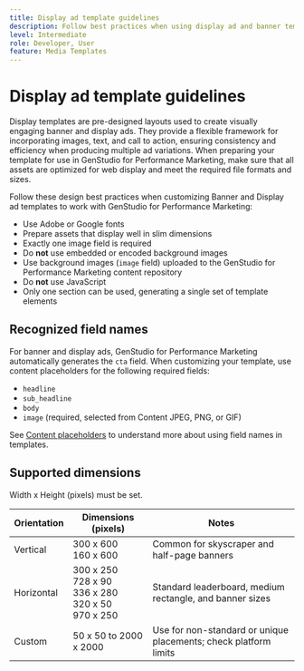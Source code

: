 ```yaml
---
title: Display ad template guidelines
description: Follow best practices when using display ad and banner templates with Adobe GenStudio for Performance Marketing.
level: Intermediate
role: Developer, User
feature: Media Templates
---
```

# Display ad template guidelines

Display templates are pre-designed layouts used to create visually engaging banner and display ads. They provide a flexible framework for incorporating images, text, and call to action, ensuring consistency and efficiency when producing multiple ad variations. When preparing your template for use in GenStudio for Performance Marketing, make sure that all assets are optimized for web display and meet the required file formats and sizes.

Follow these design best practices when customizing Banner and Display ad templates to work with GenStudio for Performance Marketing:

- Use Adobe or Google fonts
- Prepare assets that display well in slim dimensions
- Exactly one image field is required
- Do **not** use embedded or encoded background images
- Use background images (`image` field) uploaded to the GenStudio for Performance Marketing content repository
- Do **not** use JavaScript
- Only one section can be used, generating a single set of template elements

## Recognized field names

For banner and display ads, GenStudio for Performance Marketing automatically generates the `cta` field. When customizing your template, use content placeholders for the following required fields:

- `headline`
- `sub_headline`
- `body`
- `image` (required, selected from Content JPEG, PNG, or GIF)

See [Content placeholders](/help/user-guide/content/customize-template.md#content-placeholders) to understand more about using field names in templates.

## Supported dimensions

Width x Height (pixels) must be set.

| Orientation  | Dimensions (pixels)                                         | Notes                                                            |
|--------------|-------------------------------------------------------------|------------------------------------------------------------------|
| Vertical     | 300 x 600<br>160 x 600                                      | Common for skyscraper and half-page banners                      |
| Horizontal   | 300 x 250<br>728 x 90<br>336 x 280<br>320 x 50<br>970 x 250 | Standard leaderboard, medium rectangle, and banner sizes         |
| Custom       | 50 x 50 to 2000 x 2000                                      | Use for non-standard or unique placements; check platform limits |

<!-- Potentially add an example

## Template example

+++Example: Display ad template

+++

-->
